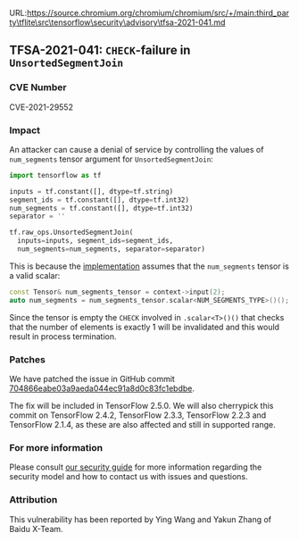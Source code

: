 URL:https://source.chromium.org/chromium/chromium/src/+/main:third_party\tflite\src\tensorflow\security\advisory\tfsa-2021-041.md
## TFSA-2021-041: `CHECK`-failure in `UnsortedSegmentJoin`

### CVE Number
CVE-2021-29552

### Impact
An attacker can cause a denial of service by controlling the values of
`num_segments` tensor argument for `UnsortedSegmentJoin`:

```python
import tensorflow as tf

inputs = tf.constant([], dtype=tf.string)
segment_ids = tf.constant([], dtype=tf.int32)
num_segments = tf.constant([], dtype=tf.int32)
separator = ''

tf.raw_ops.UnsortedSegmentJoin(
  inputs=inputs, segment_ids=segment_ids,
  num_segments=num_segments, separator=separator)
```

This is because the
[implementation](https://github.com/tensorflow/tensorflow/blob/a2a607db15c7cd01d754d37e5448d72a13491bdb/tensorflow/core/kernels/unsorted_segment_join_op.cc#L92-L93)
assumes that the `num_segments` tensor is a valid scalar:

```cc
const Tensor& num_segments_tensor = context->input(2);
auto num_segments = num_segments_tensor.scalar<NUM_SEGMENTS_TYPE>()();
```

Since the tensor is empty the `CHECK` involved in `.scalar<T>()()` that checks
that the number of elements is exactly 1 will be invalidated and this would
result in process termination.

### Patches
We have patched the issue in GitHub commit
[704866eabe03a9aeda044ec91a8d0c83fc1ebdbe](https://github.com/tensorflow/tensorflow/commit/704866eabe03a9aeda044ec91a8d0c83fc1ebdbe).

The fix will be included in TensorFlow 2.5.0. We will also cherrypick this
commit on TensorFlow 2.4.2, TensorFlow 2.3.3, TensorFlow 2.2.3 and TensorFlow
2.1.4, as these are also affected and still in supported range.

### For more information
Please consult [our security
guide](https://github.com/tensorflow/tensorflow/blob/master/SECURITY.md) for
more information regarding the security model and how to contact us with issues
and questions.

### Attribution
This vulnerability has been reported by Ying Wang and Yakun Zhang of Baidu
X-Team.
